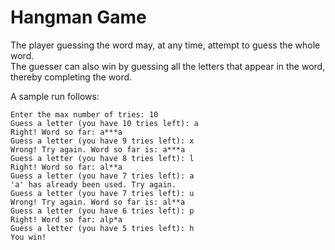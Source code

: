 # Hangman Game

The player guessing the word may, at any time, attempt to guess the whole word.  
The guesser can also win by guessing all the letters that appear in the word, thereby completing the word.


A sample run follows:
```
Enter the max number of tries: 10
Guess a letter (you have 10 tries left): a
Right! Word so far: a***a
Guess a letter (you have 9 tries left): x
Wrong! Try again. Word so far is: a***a
Guess a letter (you have 8 tries left): l
Right! Word so far: al**a
Guess a letter (you have 7 tries left): a
'a' has already been used. Try again.
Guess a letter (you have 7 tries left): u
Wrong! Try again. Word so far is: al**a
Guess a letter (you have 6 tries left): p
Right! Word so far: alp*a
Guess a letter (you have 5 tries left): h
You win!

```